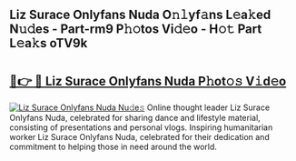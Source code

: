 ## Liz Surace Onlyfans Nuda O𝚗𝚕yf𝚊ns L𝚎a𝚔ed N𝚞𝚍es - Part-rm9 P𝚑𝚘tos Vi𝚍𝚎o - H𝚘𝚝 Part L𝚎a𝚔s oTV9k

# <h2><a href="http://kfcqqo.oniu.top/?m=Liz+Surace+Onlyfans+Nuda">🔗👉 🔴 Liz Surace Onlyfans Nuda P𝚑ot𝚘𝚜 V𝚒d𝚎o</a></h2>

[![Liz Surace Onlyfans Nuda Nu𝚍e𝚜](https://i.imgur.com/0qMVB7G.gif)](http://kfcqqo.oniu.top/?m=Liz+Surace+Onlyfans+Nuda)
Online thought leader Liz Surace Onlyfans Nuda, celebrated for sharing dance and lifestyle material, consisting of presentations and personal vlogs. Inspiring humanitarian worker Liz Surace Onlyfans Nuda, celebrated for their dedication and commitment to helping those in need around the world.  
